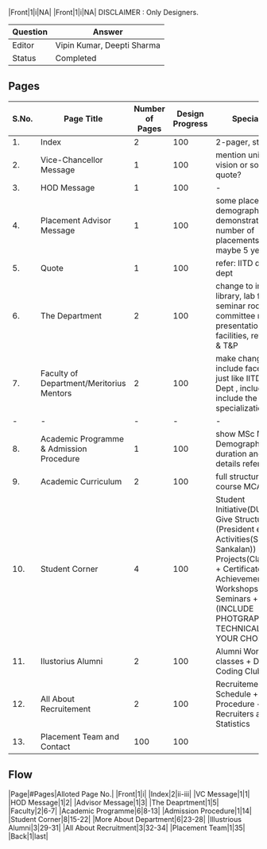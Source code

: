 |Front|1|i|NA|
|Front|1|i|NA|
DISCLAIMER : Only Designers. 

| Question|Answer|
|-|-|
|Editor|Vipin Kumar, Deepti Sharma|
|Status|Completed|
## Pages

|S.No.|Page Title|Number of Pages|Design Progress|Special Note|
|-|-|-|-|-|
|1.|Index|2|100|2-pager, style : IIM| 
|2.|Vice-Chancellor Message|1|100|mention university vision or some quote?|
|3.|HOD Message|1|100|-|
|4.|Placement Advisor Message|1|100| some placement demographic : demonstrating number of placements in past maybe 5 years|
|5.|Quote|1|100|refer: IITD design dept|
|6.|The Department|2|100| change to include library, lab facilities, seminar room, committee room, presentation facilities, refer : IITD & T&P|
|7.|Faculty of Department/Meritorius Mentors|2|100| make changes to include faces only just like IITD Design Dept , include adhoc, include the specializations|
|-|-|-|-|-|
|8.|Academic Programme & Admission Procedure|1|100| show MSc MCa Demographics, and duration and etc details refer : IITB |
|9.|Academic Curriculum|2|100| full structure of course MCA and MSc |
|10.|Student Corner|4|100| Student Initiative(DUCSS : Give Structure (President etc)+ Activities(Skit, Sankalan)) + Projects(Classroom+) + Certificate + Achievements + Workshops + Seminars + (INCLUDE PHOTGRAPH HERE TECHNICALLY(BUT YOUR CHOICE))|
|11.|Ilustorius Alumni|2|100| Alumni Working Club classes + Ducs Coding Club |  
|12.|All About Recruitement|2|100| Recruitement Schedule + Procedure + Past Recruiters and Statistics |
|13.|Placement Team and Contact|100|100|

## Flow
|Page|#Pages|Alloted Page No.|
|Front|1|i|
|Index|2|ii-iii|
|VC Message|1|1|
|HOD Message|1|2|
|Advisor Message|1|3|
|The Deaprtment|1|5|
|Faculty|2|6-7|
|Academic Programme|6|8-13|
|Admission Procedure|1|14|
|Student Corner|8|15-22|
|More About Department|6|23-28|
|Illustrious Alumni|3|29-31|
|All About Recruitment|3|32-34|
|Placement Team|1|35|
|Back|1|last|








